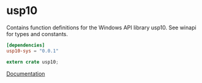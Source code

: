 # usp10 #
Contains function definitions for the Windows API library usp10. See winapi for types and constants.

```toml
[dependencies]
usp10-sys = "0.0.1"
```

```rust
extern crate usp10;
```

[Documentation](https://retep998.github.io/doc/winapi/usp10/)

